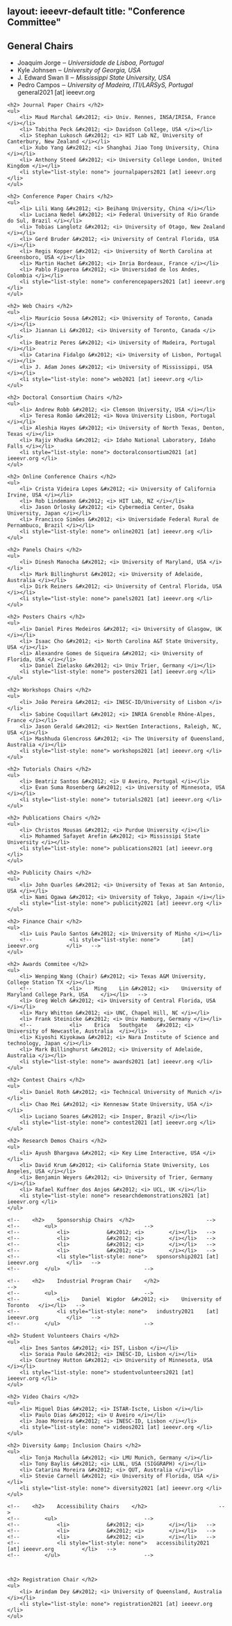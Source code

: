 layout: ieeevr-default
title: "Conference Committee"
---

<div>
    <h2> General Chairs </h2>
    <ul>
        <li> Joaquim Jorge &#x2012; <i> Universidade de Lisboa, Portugal </i></li>
        <li> Kyle Johnsen &#x2012; <i> University of Georgia, USA </i></li>
        <li> J. Edward Swan II &#x2012; <i> Mississippi State University, USA </i></li>
        <li> Pedro Campos &#x2012; <i> University of Madeira, ITI/LARSyS, Portugal </i></li>
        <li style="list-style: none"> general2021 [at] ieeevr.org </li>
    </ul>

    <h2> Journal Paper Chairs </h2>
    <ul>
        <li> Maud Marchal &#x2012; <i> Univ. Rennes, INSA/IRISA, France </i></li>
        <li> Tabitha Peck &#x2012; <i> Davidson College, USA </i></li>
        <li> Stephan Lukosch &#x2012; <i> HIT Lab NZ, University of Canterbury, New Zealand </i></li>
        <li> Xubo Yang &#x2012; <i> Shanghai Jiao Tong University, China </i></li>
        <li> Anthony Steed &#x2012; <i> University College London, United Kingdom </i></li>
        <li style="list-style: none"> journalpapers2021 [at] ieeevr.org </li>
    </ul>

    <h2> Conference Paper Chairs </h2>
    <ul>
        <li> Lili Wang &#x2012; <i> Beihang University, China </i></li>
        <li> Luciana Nedel &#x2012; <i> Federal University of Rio Grande do Sul, Brazil </i></li>
        <li> Tobias Langlotz &#x2012; <i> University of Otago, New Zealand </i></li>
        <li> Gerd Bruder &#x2012; <i> University of Central Florida, USA </i></li>
        <li> Regis Kopper &#x2012; <i> University of North Carolina at Greensboro, USA </i></li>
        <li> Martin Hachet &#x2012; <i> Inria Bordeaux, France </i></li>
        <li> Pablo Figueroa &#x2012; <i> Universidad de los Andes, Colombia </i></li>
        <li style="list-style: none"> conferencepapers2021 [at] ieeevr.org </li>
    </ul>

    <h2> Web Chairs </h2>
    <ul>
        <li> Maurício Sousa &#x2012; <i> University of Toronto, Canada </i></li>
        <li> Jiannan Li &#x2012; <i> University of Toronto, Canada </i></li>
        <li> Beatriz Peres &#x2012; <i> University of Madeira, Portugal </i></li>
        <li> Catarina Fidalgo &#x2012; <i> University of Lisbon, Portugal </i></li>
        <li> J. Adam Jones &#x2012; <i> University of Mississippi, USA </i></li>
        <li style="list-style: none"> web2021 [at] ieeevr.org </li>
    </ul>

    <h2> Doctoral Consortium Chairs </h2>
    <ul>
        <li> Andrew Robb &#x2012; <i> Clemson University, USA </i></li>
        <li> Teresa Romão &#x2012; <i> Nova University Lisbon, Portugal </i></li>
        <li> Aleshia Hayes &#x2012; <i> University of North Texas, Denton, Texas </i></li>
        <li> Rajiv Khadka &#x2012; <i> Idaho National Laboratory, Idaho Falls </i></li>
        <li style="list-style: none"> doctoralconsortium2021 [at] ieeevr.org </li>
    </ul>

    <h2> Online Conference Chairs </h2>
    <ul>
        <li> Crista Videira Lopes &#x2012; <i> University of California Irvine, USA </i></li>
        <li> Rob Lindemann &#x2012; <i> HIT Lab, NZ </i></li>
        <li> Jason Orlosky &#x2012; <i> Cybermedia Center, Osaka University, Japan </i></li>
        <li> Francisco Simões &#x2012; <i> Universidade Federal Rural de Pernambuco, Brazil </i></li>
        <li style="list-style: none"> online2021 [at] ieeevr.org </li>
    </ul>

    <h2> Panels Chairs </h2>
    <ul>
        <li> Dinesh Manocha &#x2012; <i> University of Maryland, USA </i></li>
        <li> Mark Billinghurst &#x2012; <i> University of Adelaide, Australia </i></li>
        <li> Dirk Reiners &#x2012; <i> University of Central Florida, USA </i></li>
        <li style="list-style: none"> panels2021 [at] ieeevr.org </li>
    </ul>

    <h2> Posters Chairs </h2>
    <ul>
        <li> Daniel Pires Medeiros &#x2012; <i> University of Glasgow, UK </i></li>
        <li> Isaac Cho &#x2012; <i> North Carolina A&T State University, USA </i></li>
        <li> Alexandre Gomes de Siqueira &#x2012; <i> University of Florida, USA </i></li>
        <li> Daniel Zielasko &#x2012; <i> Univ Trier, Germany </i></li>
        <li style="list-style: none"> posters2021 [at] ieeevr.org </li>
    </ul>

    <h2> Workshops Chairs </h2>
    <ul>
        <li> João Pereira &#x2012; <i> INESC-ID/University of Lisbon </i></li>
        <li> Sabine Coquillart &#x2012; <i> INRIA Grenoble Rhône-Alpes, France </i></li>
        <li> Jason Gerald &#x2012; <i> NextGen Interactions, Raleigh, NC, USA </i></li>
        <li> Mashhuda Glencross &#x2012; <i> The University of Queensland, Australia </i></li>
        <li style="list-style: none"> workshops2021 [at] ieeevr.org </li>
    </ul>

    <h2> Tutorials Chairs </h2>
    <ul>
        <li> Beatriz Santos &#x2012; <i> U Aveiro, Portugal </i></li>
        <li> Evan Suma Rosenberg &#x2012; <i> University of Minnesota, USA </i></li>
        <li style="list-style: none"> tutorials2021 [at] ieeevr.org </li>
    </ul>

    <h2> Publications Chairs </h2>
    <ul>
        <li> Christos Mousas &#x2012; <i> Purdue University </i></li>
        <li> Mohammed Safayet Arefin &#x2012; <i> Mississipi State University </i></li>
        <li style="list-style: none"> publications2021 [at] ieeevr.org </li>
    </ul>

    <h2> Publicity Chairs </h2>
    <ul>
        <li> John Quarles &#x2012; <i> University of Texas at San Antonio, USA </i></li>
        <li> Nami Ogawa &#x2012; <i> University of Tokyo, Japain </i></li>
        <li style="list-style: none"> publicity2021 [at] ieeevr.org </li>
    </ul>

    <h2> Finance Chair </h2>
    <ul>
        <li> Luis Paulo Santos &#x2012; <i> University of Minho </i></li>
        <!--			<li style="list-style: none">		[at] ieeevr.org			</li>	-->
    </ul>

    <h2> Awards Commitee </h2>
    <ul>
        <li> Wenping Wang (Chair) &#x2012; <i> Texas A&M University, College Station TX </i></li>
        <!--			<li>	Ming	Lin	&#x2012; <i>	University of Maryland College Park, USA	</i></li>	-->
        <li> Greg Welch &#x2012; <i> University of Central Florida, USA </i></li>
        <li> Mary Whitton &#x2012; <i> UNC, Chapel Hill, NC </i></li>
        <li> Frank Steinicke &#x2012; <i> Univ Hamburg, Germany </i></li>
        <!--			<li>	Erica	Southgate	&#x2012; <i>	University of Newcastle, Australia	</i></li>	-->
        <li> Kiyoshi Kiyokawa &#x2012; <i> Nara Institute of Science and technology, Japan </i></li>
        <li> Mark Billinghurst &#x2012; <i> University of Adelaide, Australia </i></li>
        <li style="list-style: none"> awards2021 [at] ieeevr.org </li>
    </ul>

    <h2> Contest Chairs </h2>
    <ul>
        <li> Daniel Roth &#x2012; <i> Technical University of Munich </i></li>
        <li> Chao Mei &#x2012; <i> Kennesaw State University, USA </i></li>
        <li> Luciano Soares &#x2012; <i> Insper, Brazil </i></li>
        <li style="list-style: none"> contest2021 [at] ieeevr.org </li>
    </ul>

    <h2> Research Demos Chairs </h2>
    <ul>
        <li> Ayush Bhargava &#x2012; <i> Key Lime Interactive, USA </i></li>
        <li> David Krum &#x2012; <i> California State University, Los Angeles, USA </i></li>
        <li> Benjamin Weyers &#x2012; <i> University of Trier, Germany </i></li>
        <li> Rafael Kuffner dos Anjos &#x2012; <i> UCL, UK </i></li>
        <li style="list-style: none"> researchdemonstrations2021 [at] ieeevr.org </li>
    </ul>

    <!--	<h2>	Sponsorship Chairs	</h2>						-->
    <!--		<ul>							-->
    <!--			<li>			&#x2012; <i>		</i></li>	-->
    <!--			<li>			&#x2012; <i>		</i></li>	-->
    <!--			<li>			&#x2012; <i>		</i></li>	-->
    <!--			<li>			&#x2012; <i>		</i></li>	-->
    <!--			<li style="list-style: none">	sponsorship2021	[at] ieeevr.org			</li>	-->
    <!--		</ul>							-->

    <!--	<h2>	Industrial Program Chair	</h2>						-->
    <!--		<ul>							-->
    <!--			<li>	Daniel	Wigdor	&#x2012; <i>	University of Toronto	</i></li>	-->
    <!--			<li style="list-style: none">	industry2021	[at] ieeevr.org			</li>	-->
    <!--		</ul>							-->

    <h2> Student Volunteers Chairs </h2>
    <ul>
        <li> Ines Santos &#x2012; <i> IST, Lisbon </i></li>
        <li> Soraia Paulo &#x2012; <i> INESC-ID, Lisbon </i></li>
        <li> Courtney Hutton &#x2012; <i> University of Minnesota, USA </i></li>
        <li style="list-style: none"> studentvolunteers2021 [at] ieeevr.org </li>
    </ul>

    <h2> Video Chairs </h2>
    <ul>
        <li> Miguel Dias &#x2012; <i> ISTAR-Iscte, Lisbon </i></li>
        <li> Paulo Dias &#x2012; <i> U Aveiro </i></li>
        <li> Joao Moreira &#x2012; <i> INESC-ID, Lisbon </i></li>
        <li style="list-style: none"> videos2021 [at] ieeevr.org </li>
    </ul>

    <h2> Diversity &amp; Inclusion Chairs </h2>
    <ul>
        <li> Tonja Machulla &#x2012; <i> LMU Munich, Germany </i></li>
        <li> Tony Baylis &#x2012; <i> LLNL, USA (SIGGRAPH) </i></li>
        <li> Catarina Moreira &#x2012; <i> QUT, Australia </i></li>
        <li> Stevie Carnell &#x2012; <i> University of Florida, USA </i></li>
        <li style="list-style: none"> diversity2021 [at] ieeevr.org </li>
    </ul>

    <!--	<h2>	Accessibility Chairs	</h2>						-->
    <!--		<ul>							-->
    <!--			<li>			&#x2012; <i>		</i></li>	-->
    <!--			<li>			&#x2012; <i>		</i></li>	-->
    <!--			<li>			&#x2012; <i>		</i></li>	-->
    <!--			<li style="list-style: none">	accessibility2021	[at] ieeevr.org			</li>	-->
    <!--		</ul>							-->



    <h2> Registration Chair </h2>
    <ul>
        <li> Arindam Dey &#x2012; <i> University of Queensland, Australia </i></li>
        <li style="list-style: none"> registration2021 [at] ieeevr.org </li>
    </ul>


</div>
